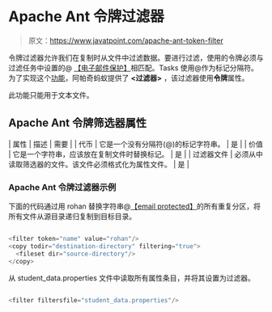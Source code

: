 # Apache Ant 令牌过滤器

> 原文：<https://www.javatpoint.com/apache-ant-token-filter>

令牌过滤器允许我们在复制时从文件中过滤数据。要进行过滤，使用的令牌必须与过滤任务中设置的@ [【电子邮件保护】](/cdn-cgi/l/email-protection)相匹配。Tasks 使用@作为标记分隔符。为了实现这个[功能](features-of-java)，阿帕奇蚂蚁提供了 **<过滤器>** ，该过滤器使用**令牌**属性。

此功能只能用于文本文件。

## Apache Ant 令牌筛选器属性

| 属性 | 描述 | 需要 |
| 代币 | 它是一个没有分隔符(@)的标记字符串。 | 是 |
| 价值 | 它是一个字符串，应该放在复制文件时替换标记。 | 是 |
| 过滤器文件 | 必须从中读取筛选器的文件。该文件必须格式化为属性文件。 | 是 |

### Apache Ant 令牌过滤器示例

下面的代码通过用 rohan 替换字符串@[【email protected】](/cdn-cgi/l/email-protection)的所有重复分区，将所有文件从源目录递归复制到目标目录。

```java

<filter token="name" value="rohan"/>
<copy todir="destination-directory" filtering="true">
  <fileset dir="source-directory"/>
</copy>

```

从 student_data.properties 文件中读取所有属性条目，并将其设置为过滤器。

```java

<filter filtersfile="student_data.properties"/>

```